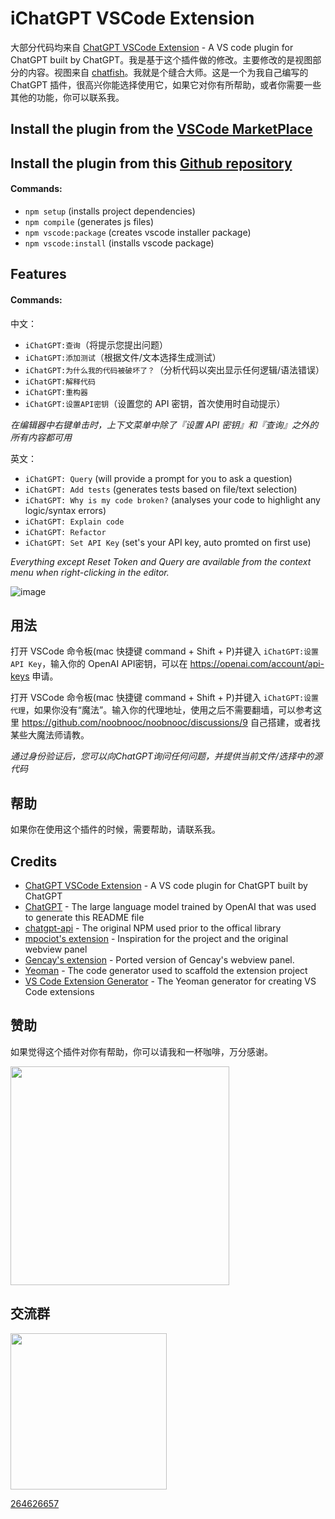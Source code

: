 # iChatGPT VSCode Extension

大部分代码均来自 [ChatGPT VSCode Extension](https://github.com/barnesoir/chatgpt-vscode-plugin) - A VS code plugin for ChatGPT built by ChatGPT。我是基于这个插件做的修改。主要修改的是视图部分的内容。视图来自 [chatfish](charfish.io)。我就是个缝合大师。这是一个为我自己编写的 ChatGPT 插件，很高兴你能选择使用它，如果它对你有所帮助，或者你需要一些其他的功能，你可以联系我。


## Install the plugin from the [VSCode MarketPlace](https://marketplace.visualstudio.com/items?itemName=xiaohuoni.i-chatgpt)

## Install the plugin from this [Github repository](https://github.com/xiaohuoni/chatgpt-vscode-plugin)

#### Commands:

- `npm setup` (installs project dependencies)
- `npm compile` (generates js files)
- `npm vscode:package` (creates vscode installer package)
- `npm vscode:install` (installs vscode package)

## Features

#### Commands:

中文：

- `iChatGPT:查询`（将提示您提出问题）
- `iChatGPT:添加测试`（根据文件/文本选择生成测试）
- `iChatGPT:为什么我的代码被破坏了？`（分析代码以突出显示任何逻辑/语法错误）
- `iChatGPT:解释代码`
- `iChatGPT:重构器`
- `iChatGPT:设置API密钥`（设置您的 API 密钥，首次使用时自动提示）

_在编辑器中右键单击时，上下文菜单中除了『设置 API 密钥』和『查询』之外的所有内容都可用_

英文：

- `iChatGPT: Query` (will provide a prompt for you to ask a question)
- `iChatGPT: Add tests` (generates tests based on file/text selection)
- `iChatGPT: Why is my code broken?` (analyses your code to highlight any logic/syntax errors)
- `iChatGPT: Explain code`
- `iChatGPT: Refactor`
- `iChatGPT: Set API Key` (set's your API key, auto promted on first use)

_Everything except Reset Token and Query are available from the context menu when right-clicking in the editor._

![image](https://user-images.githubusercontent.com/38425102/206071229-f017247e-831b-4e42-8c1a-914851da392f.png)

## 用法

打开 VSCode 命令板(mac 快捷键 command + Shift + P)并键入 `iChatGPT:设置 API Key`，输入你的 OpenAI API密钥，可以在 https://openai.com/account/api-keys 申请。

打开 VSCode 命令板(mac 快捷键 command + Shift + P)并键入 `iChatGPT:设置代理`，如果你没有“魔法”。输入你的代理地址，使用之后不需要翻墙，可以参考这里 https://github.com/noobnooc/noobnooc/discussions/9 自己搭建，或者找某些大魔法师请教。

_通过身份验证后，您可以向ChatGPT询问任何问题，并提供当前文件/选择中的源代码_

## 帮助

如果你在使用这个插件的时候，需要帮助，请联系我。

## Credits

- [ChatGPT VSCode Extension](https://github.com/barnesoir/chatgpt-vscode-plugin) - A VS code plugin for ChatGPT built by ChatGPT
- [ChatGPT](https://chat.openai.com/chat) - The large language model trained by OpenAI that was used to generate this README file
- [chatgpt-api](https://github.com/transitive-bullshit/chatgpt-api/) - The original NPM used prior to the offical library
- [mpociot's extension](https://github.com/mpociot/chatgpt-vscode) - Inspiration for the project and the original webview panel
- [Gencay's extension](https://github.com/gencay/vscode-chatgpt) - Ported version of Gencay's webview panel.
- [Yeoman](https://yeoman.io/) - The code generator used to scaffold the extension project
- [VS Code Extension Generator](https://github.com/Microsoft/vscode-generator-code) - The Yeoman generator for creating VS Code extensions

## 赞助

如果觉得这个插件对你有帮助，你可以请我和一杯咖啡，万分感谢。

<image src="https://p6-juejin.byteimg.com/tos-cn-i-k3u1fbpfcp/fc6b8ae7f61546ea8074dcd75a2844bf~tplv-k3u1fbpfcp-watermark.image?" style="width:350px"/>

## 交流群

<image src="https://p9-juejin.byteimg.com/tos-cn-i-k3u1fbpfcp/fe9c6b33d2b742e6babf172d54c8ce5d~tplv-k3u1fbpfcp-watermark.image?" style="width:250px"/>

[264626657](https://jq.qq.com/?_wv=1027&k=pA1gHVhB)